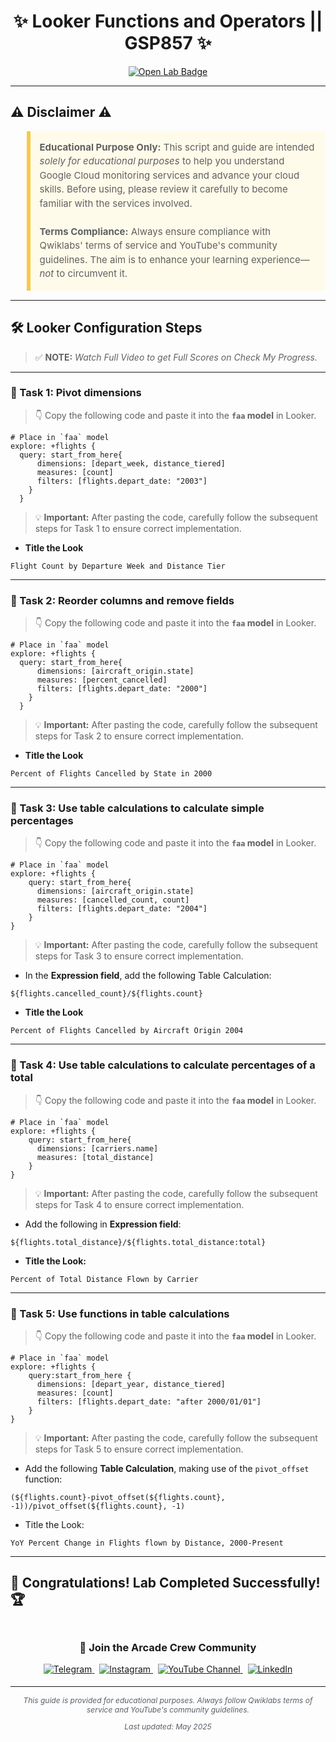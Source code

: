 <h1 align="center">
✨  Looker Functions and Operators || GSP857 ✨
</h1>

<div align="center">
  <a href="https://www.cloudskillsboost.google/focuses/17873?parent=catalog" target="_blank" rel="noopener noreferrer">
    <img src="https://img.shields.io/badge/Open_Lab-Cloud_Skills_Boost-4285F4?style=for-the-badge&logo=google&logoColor=white&labelColor=34A853" alt="Open Lab Badge">
  </a>
</div>

---

## ⚠️ Disclaimer ⚠️

<blockquote style="background-color: #fffbea; border-left: 6px solid #f7c948; padding: 1em; font-size: 15px; line-height: 1.5;">
  <strong>Educational Purpose Only:</strong> This script and guide are intended <em>solely for educational purposes</em> to help you understand Google Cloud monitoring services and advance your cloud skills. Before using, please review it carefully to become familiar with the services involved.
  <br><br>
  <strong>Terms Compliance:</strong> Always ensure compliance with Qwiklabs' terms of service and YouTube's community guidelines. The aim is to enhance your learning experience—<em>not</em> to circumvent it.
</blockquote>

---

## 🛠️ Looker Configuration Steps

> ✅ **NOTE:** *Watch Full Video to get Full Scores on Check My Progress.*

---

### 🎯 Task 1: Pivot dimensions

> 👇 Copy the following code and paste it into the **`faa` model** in Looker.

```lookml
# Place in `faa` model
explore: +flights {
  query: start_from_here{
      dimensions: [depart_week, distance_tiered]
      measures: [count]
      filters: [flights.depart_date: "2003"]
    }
  }
```
> 💡 **Important:** After pasting the code, carefully follow the subsequent steps for Task 1 to ensure correct implementation.

* **Title the Look**
```
Flight Count by Departure Week and Distance Tier
```

---

### 🎯 Task 2: Reorder columns and remove fields

> 👇 Copy the following code and paste it into the **`faa` model** in Looker.

```lookml
# Place in `faa` model
explore: +flights {
  query: start_from_here{
      dimensions: [aircraft_origin.state]
      measures: [percent_cancelled]
      filters: [flights.depart_date: "2000"]
    }
  }
```
> 💡 **Important:** After pasting the code, carefully follow the subsequent steps for Task 2 to ensure correct implementation.

* **Title the Look**
```
Percent of Flights Cancelled by State in 2000
```

---

### 🎯 Task 3: Use table calculations to calculate simple percentages

> 👇 Copy the following code and paste it into the **`faa` model** in Looker.

```lookml
# Place in `faa` model
explore: +flights {
    query: start_from_here{
      dimensions: [aircraft_origin.state]
      measures: [cancelled_count, count]
      filters: [flights.depart_date: "2004"]
    }
}
```
> 💡 **Important:** After pasting the code, carefully follow the subsequent steps for Task 3 to ensure correct implementation.

* In the **Expression field**, add the following Table Calculation:
```
${flights.cancelled_count}/${flights.count}
```

* **Title the Look**
```
Percent of Flights Cancelled by Aircraft Origin 2004
```

---

### 🎯 Task 4: Use table calculations to calculate percentages of a total

> 👇 Copy the following code and paste it into the **`faa` model** in Looker.

```lookml
# Place in `faa` model
explore: +flights {
    query: start_from_here{
      dimensions: [carriers.name]
      measures: [total_distance]
    }
}
```
> 💡 **Important:** After pasting the code, carefully follow the subsequent steps for Task 4 to ensure correct implementation.

* Add the following in **Expression field**:
```
${flights.total_distance}/${flights.total_distance:total}
```

* **Title the Look:**
```
Percent of Total Distance Flown by Carrier
```

---

### 🎯 Task 5: Use functions in table calculations

> 👇 Copy the following code and paste it into the **`faa` model** in Looker.

```lookml
# Place in `faa` model
explore: +flights {
    query:start_from_here {
      dimensions: [depart_year, distance_tiered]
      measures: [count]
      filters: [flights.depart_date: "after 2000/01/01"]
    }
}
```
> 💡 **Important:** After pasting the code, carefully follow the subsequent steps for Task 5 to ensure correct implementation.

* Add the following **Table Calculation**, making use of the `pivot_offset` function:
```
(${flights.count}-pivot_offset(${flights.count}, -1))/pivot_offset(${flights.count}, -1)
```

* Title the Look:
```
YoY Percent Change in Flights flown by Distance, 2000-Present
```

---

## 🎉 **Congratulations! Lab Completed Successfully!** 🏆  

<div align="center" style="padding: 5px;">
  <h3>📱 Join the Arcade Crew Community</h3>
  
  <a href="https://t.me/arcadecrewupdates">
    <img src="https://img.shields.io/badge/Join-Telegram-26A5E4?style=for-the-badge&logo=telegram&logoColor=white" alt="Telegram">
  </a>
  &nbsp;
  <a href="https://www.instagram.com/arcade_crew/">
    <img src="https://img.shields.io/badge/Follow-Instagram-E4405F?style=for-the-badge&logo=instagram&logoColor=white" alt="Instagram">
  </a>
  &nbsp;
  <a href="https://www.youtube.com/@arcade_creww?sub_confirmation=1">
    <img src="https://img.shields.io/badge/Subscribe-Arcade%20Crew-FF0000?style=for-the-badge&logo=youtube&logoColor=white" alt="YouTube Channel">
  </a>
  &nbsp;
  <a href="https://www.linkedin.com/in/arcadecrew/">
    <img src="https://img.shields.io/badge/LINKEDIN-Arcade%20Crew-0077B5?style=for-the-badge&logo=linkedin&logoColor=white" alt="LinkedIn">
  </a>
</div>

---

<div align="center">
  <p style="font-size: 12px; color: #586069;">
    <em>This guide is provided for educational purposes. Always follow Qwiklabs terms of service and YouTube's community guidelines.</em>
  </p>
  <p style="font-size: 12px; color: #586069;">
    <em>Last updated: May 2025</em>
  </p>
</div>
